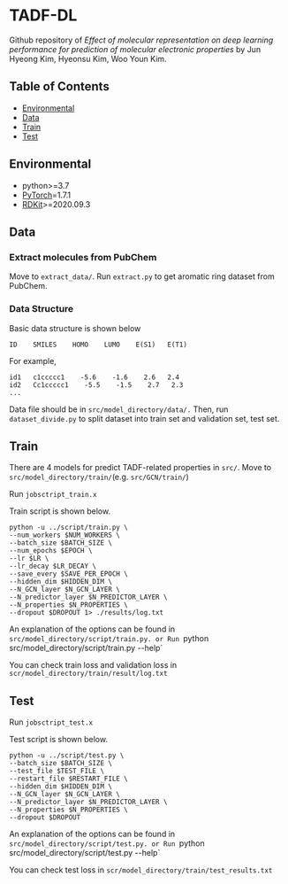 # TADF-DL

Github repository of *Effect of molecular representation on deep learning performance for prediction of molecular electronic properties* by Jun Hyeong Kim, Hyeonsu Kim, Woo Youn Kim.

## Table of Contents

- [Environmental](#environmental)
- [Data](#data)
- [Train](#train)
- [Test](#test)

## Environmental

- python>=3.7
- [PyTorch](https://pytorch.org/)=1.7.1
- [RDKit](https://www.rdkit.org/docs/Install.html)>=2020.09.3

## Data
### Extract molecules from PubChem

Move to `extract_data/`. Run `extract.py` to get aromatic ring dataset from PubChem.

### Data Structure

Basic data structure is shown below
```
ID    SMILES    HOMO    LUMO    E(S1)   E(T1)

```
For example,
```
id1   c1ccccc1    -5.6    -1.6    2.6   2.4
id2   Cc1ccccc1    -5.5    -1.5    2.7   2.3
...
```
Data file should be in `src/model_directory/data/.`
Then, run `dataset_divide.py` to split dataset into train set and validation set, test set.

## Train

There are 4 models for predict TADF-related properties in `src/`.
Move to `src/model_directory/train/`(e.g. `src/GCN/train/`)

Run `jobsctript_train.x`

Train script is shown below.
```shell
python -u ../script/train.py \
--num_workers $NUM_WORKERS \
--batch_size $BATCH_SIZE \
--num_epochs $EPOCH \
--lr $LR \
--lr_decay $LR_DECAY \
--save_every $SAVE_PER_EPOCH \
--hidden_dim $HIDDEN_DIM \
--N_GCN_layer $N_GCN_LAYER \
--N_predictor_layer $N_PREDICTOR_LAYER \
--N_properties $N_PROPERTIES \
--dropout $DROPOUT 1> ./results/log.txt
```
An explanation of the options can be found in `src/model_directory/script/train.py.
or
Run `python src/model_directory/script/train.py --help`

You can check train loss and validation loss in `scr/model_directory/train/result/log.txt`

## Test

Run `jobsctript_test.x`

Test script is shown below.
```shell
python -u ../script/test.py \
--batch_size $BATCH_SIZE \
--test_file $TEST_FILE \
--restart_file $RESTART_FILE \
--hidden_dim $HIDDEN_DIM \
--N_GCN_layer $N_GCN_LAYER \
--N_predictor_layer $N_PREDICTOR_LAYER \
--N_properties $N_PROPERTIES \
--dropout $DROPOUT
```
An explanation of the options can be found in `src/model_directory/script/test.py.
or
Run `python src/model_directory/script/test.py --help`

You can check test loss in `scr/model_directory/train/test_results.txt`



